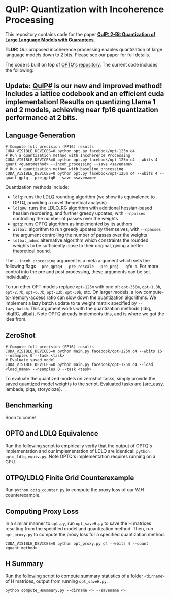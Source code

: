 # QuIP: Quantization with Incoherence Processing

This repository contains code for the paper [**QuIP: 2-Bit Quantization of Large Language Models with Guarantees**](https://arxiv.org/pdf/2307.13304.pdf). 

**TLDR:** Our proposed incoherence processing enables quantization of large language models down to 2 bits.
Please see our paper for full details.

The code is built on top of [OPTQ's repository](https://github.com/IST-DASLab/gptq). The current code includes the following: 


## Update: [QuIP#](https://github.com/Cornell-RelaxML/quip-sharp) is our new and improved method! Includes a lattice codebook and an efficient cuda implementation! Results on quantizing Llama 1 and 2 models, achieving near fp16 quantization performance at 2 bits. 

## Language Generation

```
# Compute full precision (FP16) results
CUDA_VISIBLE_DEVICES=0 python opt.py facebook/opt-125m c4
# Run a quantization method with Incoherence Processing
CUDA_VISIBLE_DEVICES=0 python opt.py facebook/opt-125m c4 --wbits 4 --quant <quantmethod> --incoh_processing --save <savename>
# Run a quantization method with baseline processing
CUDA_VISIBLE_DEVICES=0 python opt.py facebook/opt-125m c4 --wbits 4 --quant gptq --pre_gptqH --save <savename>
````

Quantization methods include:
- `ldlq`: runs the LDLQ rounding algorithm (we show its equivalence to OPTQ, providing a novel theoretical analysis)
- `ldlqRG`: runs the LDLQ_RG algorithm with additional hessian-based hessian reordering, and further greedy updates, with `--npasses` controlling the number of passes over the weights
- `gptq`: runs OPTQ algorithm as implemented by its authors
- `allbal`: algorithm to run greedy updates by themselves, with `--npasses` the argument controlling the number of passes over the weights
- `ldlbal_admm`: alternative algorithm which constraints the rounded weights to be sufficiently close to their original, giving a better theoretical bound.

The `--incoh_processing` argument is a meta argument which sets the following flags `--pre_gptqH --pre_rescale --pre_proj --qfn b`. 
For more control into the pre and post processing, these arguments can be set individually.

To run other OPT models replace `opt-125m` with one of: `opt-350m`, `opt-1.3b`, `opt-2.7b`, `opt-6.7b`, `opt-13b`, `opt-30b`, etc.
On larger models, a low compute-to-memory-access ratio can slow down the quantization algorithms. 
We implement a lazy batch update to te weight matrix specified by `--lazy_batch`.
This argument works with the quantization methods {ldlq, ldlqRG, allbal}.
Note OPTQ already implements this, and is where we got the idea from.

## ZeroShot

```
# Compute full precision (FP16) results 
CUDA_VISIBLE_DEVICES=0 python main.py facebook/opt-125m c4 --wbits 16 --nsamples 0 --task <task>
# Evaluate saved model
CUDA_VISIBLE_DEVICES=0 python main.py facebook/opt-125m c4 --load <load_name> --nsamples 0 --task <task>
```
To evaluate the quantized models on zeroshot tasks, simply provide the saved quantized model weights to the script.
Evaluated tasks are {arc_easy, lambada, piqa, storycloze}.

## Benchmarking
Soon to come!


## OPTQ and LDLQ Equivalence
Run the following script to empirically verify that the output of OPTQ's implementation and our implementation of LDLQ are identical: `python optq_ldlq_equiv.py`.
Note OPTQ's implementation requires running on a GPU.

## OTPQ/LDLQ Finite Grid Counterexample
Run `python optq_counter.py` to compute the proxy loss of our W,H counterexample. 

## Computing Proxy Loss
In a similar manner to `opt.py`, run `opt_saveH.py` to save the H matrices resulting from the specified model and quantization method.
Then, run `opt_proxy.py` to compute the proxy loss for a specified quantization method. 
```
CUDA_VISIBLE_DEVICES=0 python opt_proxy.py c4 --wbits 4 --quant <quant_method>
```

## H Summary
Run the following script to compute summary statistics of a folder `<dirname>` of H matrices, output from running `opt_saveH.py`. 
```
python compute_Hsummary.py --dirname <> --savename <> 
```
